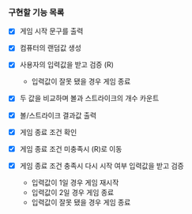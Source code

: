 ### 구현할 기능 목록

- [x] 게임 시작 문구를 출력

- [x] 컴퓨터의 랜덤값 생성

- [x] 사용자의 입력값을 받고 검증 (R)
  - 입력값이 잘못 됐을 경우 게임 종료

- [x] 두 값을 비교하며 볼과 스트라이크의 개수 카운트

- [x] 볼/스트라이크 결과값 출력 

- [x] 게임 종료 조건 확인

- [x] 게임 종료 조건 미충족시 (R)로 이동

- [x] 게임 종료 조건 충족시 다시 시작 여부 입력값을 받고 검증
  - 입력값이 1일 경우 게임 재시작
  - 입력값이 2일 경우 게임 종료
  - 입력값이 잘못 됐을 경우 게임 종료
